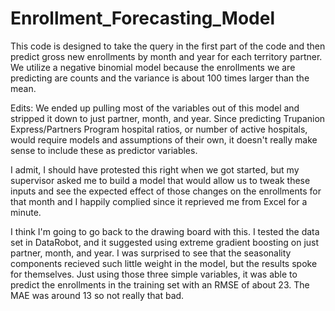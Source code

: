 # Enrollment_Forecasting_Model
This code is designed to take the query in the first part of the code and then predict gross new enrollments by month and year for each territory partner. We utilize a negative binomial model because the enrollments we are predicting are counts and the variance is about
100 times larger than the mean. 

Edits:
We ended up pulling most of the variables out of this model and stripped it down to just partner, month, and year. Since predicting Trupanion Express/Partners Program hospital ratios, or number of active hospitals, would require models and assumptions of their own, it doesn't really make sense to include these as predictor variables. 

I admit, I should have protested this right when we got started, but my supervisor asked me to build a model that would allow us to tweak these inputs and see the expected effect of those changes on the enrollments for that month and I happily complied since it reprieved me from Excel for a minute. 

I think I'm going to go back to the drawing board with this. I tested the data set in DataRobot, and it suggested using extreme gradient boosting on just partner, month, and year. I was surprised to see that the seasonality components recieved such little weight in the model, but the results spoke for themselves. Just using those three simple variables, it was able to predict the enrollments in the training set with an RMSE of about 23. The MAE was around 13 so not really that bad.

